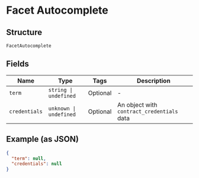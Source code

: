 
# Facet Autocomplete

## Structure

`FacetAutocomplete`

## Fields

| Name | Type | Tags | Description |
|  --- | --- | --- | --- |
| `term` | `string \| undefined` | Optional | - |
| `credentials` | `unknown \| undefined` | Optional | An object with `contract_credentials` data |

## Example (as JSON)

```json
{
  "term": null,
  "credentials": null
}
```

